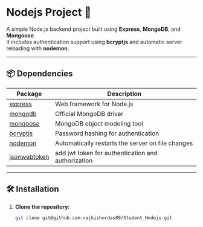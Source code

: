 # Nodejs Project 🚀

A simple Node.js backend project built using **Express**, **MongoDB**, and **Mongoose**.  
It includes authentication support using **bcryptjs** and automatic server reloading with **nodemon**.

---

## 📦 Dependencies

| Package                                                    | Description                                        |
| ---------------------------------------------------------- | -------------------------------------------------- |
| [express](https://www.npmjs.com/package/express)           | Web framework for Node.js                          |
| [mongodb](https://www.npmjs.com/package/mongodb)           | Official MongoDB driver                            |
| [mongoose](https://www.npmjs.com/package/mongoose)         | MongoDB object modeling tool                       |
| [bcryptjs](https://www.npmjs.com/package/bcryptjs)         | Password hashing for authentication                |
| [nodemon](https://www.npmjs.com/package/nodemon)           | Automatically restarts the server on file changes  |
| [jsonwebtoken](https://www.npmjs.com/package/jsonwebtoken) | add jwt token for authentication and authorization |

---

## 🛠️ Installation

1. **Clone the repository:**
   ```bash
   git clone git@github.com:rajkishordas09/Student_Nodejs.git
   ```
